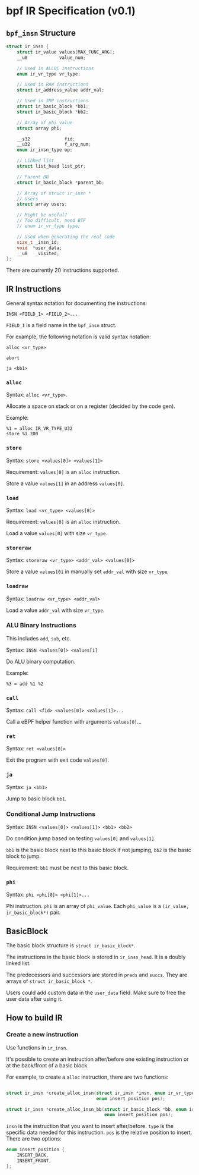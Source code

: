 # bpf IR Specification (v0.1)

## `bpf_insn` Structure

```c
struct ir_insn {
    struct ir_value values[MAX_FUNC_ARG];
    __u8            value_num;

    // Used in ALLOC instructions
    enum ir_vr_type vr_type;

    // Used in RAW instructions
    struct ir_address_value addr_val;

    // Used in JMP instructions
    struct ir_basic_block *bb1;
    struct ir_basic_block *bb2;

    // Array of phi_value
    struct array phi;

    __s32             fid;
    __u32             f_arg_num;
    enum ir_insn_type op;

    // Linked list
    struct list_head list_ptr;

    // Parent BB
    struct ir_basic_block *parent_bb;

    // Array of struct ir_insn *
    // Users
    struct array users;

    // Might be useful?
    // Too difficult, need BTF
    // enum ir_vr_type type;

    // Used when generating the real code
    size_t _insn_id;
    void  *user_data;
    __u8   _visited;
};
```

There are currently 20 instructions supported.

## IR Instructions

General syntax notation for documenting the instructions:

`INSN <FIELD_1> <FIELD_2>...`

`FIELD_1` is a field name in the `bpf_insn` struct.

For example, the following notation is valid syntax notation:

`alloc <vr_type>`

`abort`

`ja <bb1>`

### `alloc`

Syntax: `alloc <vr_type>`.

Allocate a space on stack or on a register (decided by the code gen).

Example:

```
%1 = alloc IR_VR_TYPE_U32
store %1 200
```

### `store`

Syntax: `store <values[0]> <values[1]>`

Requirement: `values[0]` is an `alloc` instruction.

Store a value `values[1]` in an address `values[0]`.

### `load`

Syntax: `load <vr_type> <values[0]>`

Requirement: `values[0]` is an `alloc` instruction.

Load a value `values[0]` with size `vr_type`.

### `storeraw`

Syntax: `storeraw <vr_type> <addr_val> <values[0]>`

Store a value `values[0]` in manually set `addr_val` with size `vr_type`.

### `loadraw`

Syntax: `loadraw <vr_type> <addr_val>`

Load a value `addr_val` with size `vr_type`.

### ALU Binary Instructions

This includes `add`, `sub`, etc.

Syntax: `INSN <values[0]> <values[1]`

Do ALU binary computation.

Example:

```
%3 = add %1 %2
```

### `call`

Syntax: `call <fid> <values[0]> <values[1]>...`

Call a eBPF helper function with arguments `values[0]`...

### `ret`

Syntax: `ret <values[0]>`

Exit the program with exit code `values[0]`.

### `ja`

Syntax: `ja <bb1>`

Jump to basic block `bb1`.

### Conditional Jump Instructions

Syntax: `INSN <values[0]> <values[1]> <bb1> <bb2>`

Do condition jump based on testing `values[0]` and `values[1]`.

`bb1` is the basic block next to this basic block if not jumping, `bb2` is the basic block to jump.

Requirement: `bb1` must be next to this basic block.

### `phi`

Syntax: `phi <phi[0]> <phi[1]>...`

Phi instruction. `phi` is an array of `phi_value`. Each `phi_value` is a `(ir_value, ir_basic_block*)` pair.

## BasicBlock

The basic block structure is `struct ir_basic_block*`.

The instructions in the basic block is stored in `ir_insn_head`. It is a doubly linked list.

The predecessors and successors are stored in `preds` and `succs`. They are arrays of `struct ir_basic_block *`.

Users could add custom data in the `user_data` field. Make sure to free the user data after using it.

## How to build IR

### Create a new instruction

Use functions in `ir_insn`.

It's possible to create an instruction after/before one existing instruction or at the back/front of a basic block.

For example, to create a `alloc` instruction, there are two functions:

```c

struct ir_insn *create_alloc_insn(struct ir_insn *insn, enum ir_vr_type type,
                                  enum insert_position pos);

struct ir_insn *create_alloc_insn_bb(struct ir_basic_block *bb, enum ir_vr_type type,
                                     enum insert_position pos);
```

`insn` is the instruction that you want to insert after/before. `type` is the specific data needed for this instruction. `pos` is the relative position to insert. There are two options: 

```c
enum insert_position {
    INSERT_BACK,
    INSERT_FRONT,
};
```
